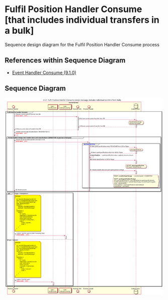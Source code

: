 # Fulfil Position Handler Consume [that includes individual transfers in a bulk]

Sequence design diagram for the Fulfil Position Handler Consume process

## References within Sequence Diagram

* [Event Handler Consume (9.1.0)](../../central-event-processor/9.1.0-event-handler-placeholder.md)

## Sequence Diagram

![seq-bulk-2.3.1-position-fulfil.svg](../assets/diagrams/sequence/seq-bulk-2.3.1-position-fulfil.svg)